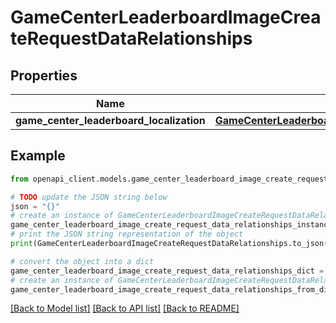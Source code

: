 # GameCenterLeaderboardImageCreateRequestDataRelationships


## Properties

Name | Type | Description | Notes
------------ | ------------- | ------------- | -------------
**game_center_leaderboard_localization** | [**GameCenterLeaderboardImageCreateRequestDataRelationshipsGameCenterLeaderboardLocalization**](GameCenterLeaderboardImageCreateRequestDataRelationshipsGameCenterLeaderboardLocalization.md) |  | 

## Example

```python
from openapi_client.models.game_center_leaderboard_image_create_request_data_relationships import GameCenterLeaderboardImageCreateRequestDataRelationships

# TODO update the JSON string below
json = "{}"
# create an instance of GameCenterLeaderboardImageCreateRequestDataRelationships from a JSON string
game_center_leaderboard_image_create_request_data_relationships_instance = GameCenterLeaderboardImageCreateRequestDataRelationships.from_json(json)
# print the JSON string representation of the object
print(GameCenterLeaderboardImageCreateRequestDataRelationships.to_json())

# convert the object into a dict
game_center_leaderboard_image_create_request_data_relationships_dict = game_center_leaderboard_image_create_request_data_relationships_instance.to_dict()
# create an instance of GameCenterLeaderboardImageCreateRequestDataRelationships from a dict
game_center_leaderboard_image_create_request_data_relationships_from_dict = GameCenterLeaderboardImageCreateRequestDataRelationships.from_dict(game_center_leaderboard_image_create_request_data_relationships_dict)
```
[[Back to Model list]](../README.md#documentation-for-models) [[Back to API list]](../README.md#documentation-for-api-endpoints) [[Back to README]](../README.md)


